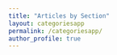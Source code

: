 ```yaml
---
title: "Articles by Section"
layout: categoriesapp
permalink: /categoriesapp/
author_profile: true
---
```

